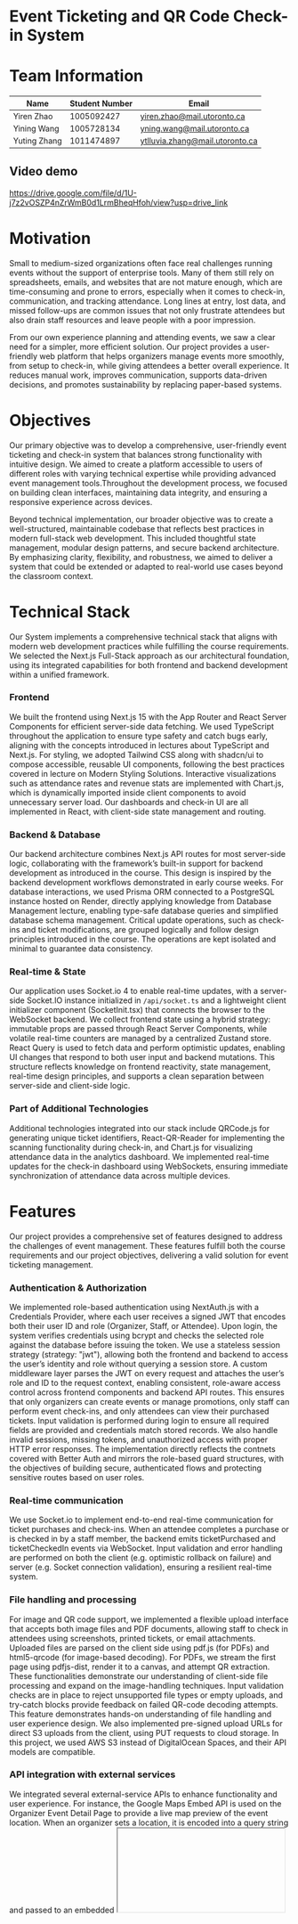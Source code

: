 # Event Ticketing and QR Code Check-in System

# **Team Information**


| Name         | Student Number | Email                                                                         |
| ------------ | -------------- | ----------------------------------------------------------------------------- |
| Yiren Zhao   | 1005092427     | [yiren.zhao@mail.utoronto.ca](mailto:yiren.zhao@mail.utoronto.ca)             |
| Yining Wang  | 1005728134     | [yning.wang@mail.utoronto.ca](mailto:yning.wang@mail.utoronto.ca)             |
| Yuting Zhang | 1011474897     | [ytlluvia.zhang@mail.utoronto.ca](mailto:ytlluvia.zhang@mail.utoronto.ca)     |

## Video demo

https://drive.google.com/file/d/1U-j7z2vOSZP4nZrWmB0d1LrmBheqHfoh/view?usp=drive_link

# Motivation

Small to medium-sized organizations often face real challenges running events without the support of enterprise tools. Many of them still rely on spreadsheets, emails, and websites that are not mature enough, which are time-consuming and prone to errors, especially when it comes to check-in, communication, and tracking attendance. Long lines at entry, lost data, and missed follow-ups are common issues that not only frustrate attendees but also drain staff resources and leave people with a poor impression.

From our own experience planning and attending events, we saw a clear need for a simpler, more efficient solution. Our project provides a user-friendly web platform that helps organizers manage events more smoothly, from setup to check-in, while giving attendees a better overall experience. It reduces manual work, improves communication, supports data-driven decisions, and promotes sustainability by replacing paper-based systems.

# Objectives

Our primary objective was to develop a comprehensive, user-friendly event ticketing and check-in system that balances strong functionality with intuitive design. We aimed to create a platform accessible to users of different roles with varying technical expertise while providing advanced event management tools.Throughout the development process, we focused on building clean interfaces, maintaining data integrity, and ensuring a responsive experience across devices.

Beyond technical implementation, our broader objective was to create a well-structured, maintainable codebase that reflects best practices in modern full-stack web development. This included thoughtful state management, modular design patterns, and secure backend architecture. By emphasizing clarity, flexibility, and robustness, we aimed to deliver a system that could be extended or adapted to real-world use cases beyond the classroom context.

# Technical Stack

Our System implements a comprehensive technical stack that aligns with modern web development practices while fulfilling the course requirements. We selected the Next.js Full-Stack approach as our architectural foundation, using its integrated capabilities for both frontend and backend development within a unified framework.

### Frontend

We built the frontend using Next.js 15 with the App Router and React Server Components for efficient server-side data fetching. We used TypeScript throughout the application to ensure type safety and catch bugs early, aligning with the concepts introduced in lectures about TypeScript and Next.js. For styling, we adopted Tailwind CSS along with shadcn/ui to compose accessible, reusable UI components, following the best practices covered in lecture on Modern Styling Solutions. Interactive visualizations such as attendance rates and revenue stats are implemented with Chart.js, which is dynamically imported inside client components to avoid unnecessary server load. Our dashboards and check-in UI are all implemented in React, with client-side state management and routing.

### Backend & Database

Our backend architecture combines Next.js API routes for most server-side logic, collaborating with the framework’s built-in support for backend development as introduced in the course. This design is inspired by the backend development workflows demonstrated in early course weeks. For database interactions, we used Prisma ORM connected to a PostgreSQL instance hosted on Render, directly applying knowledge from Database Management lecture, enabling type-safe database queries and simplified database schema management. Critical update operations, such as check-ins and ticket modifications, are grouped logically and follow design principles introduced in the course. The operations are kept isolated and minimal to guarantee data consistency.

### Real‑time & State
Our application uses Socket.io 4 to enable real-time updates, with a server-side Socket.IO instance initialized in `/api/socket.ts` and a lightweight client initializer component (SocketInit.tsx) that connects the browser to the WebSocket backend. We collect frontend state using a hybrid strategy: immutable props are passed through React Server Components, while volatile real-time counters are managed by a centralized Zustand store. React Query is used to fetch data and perform optimistic updates, enabling UI changes that respond to both user input and backend mutations. This structure reflects knowledge on frontend reactivity, state management, real-time design principles, and supports a clean separation between server-side and client-side logic.

### Part of Additional Technologies

Additional technologies integrated into our stack include QRCode.js for generating unique ticket identifiers, React-QR-Reader for implementing the scanning functionality during check-in, and Chart.js for visualizing attendance data in the analytics dashboard. We implemented real-time updates for the check-in dashboard using WebSockets, ensuring immediate synchronization of attendance data across multiple devices.

# Features

Our project provides a comprehensive set of features designed to address the challenges of event management. These features fulfill both the course requirements and our project objectives, delivering a valid solution for event ticketing management.

### Authentication & Authorization

We implemented role-based authentication using NextAuth.js with a Credentials Provider, where each user receives a signed JWT that encodes both their user ID and role (Organizer, Staff, or Attendee). Upon login, the system verifies credentials using bcrypt and checks the selected role against the database before issuing the token. We use a stateless session strategy (strategy: "jwt"), allowing both the frontend and backend to access the user’s identity and role without querying a session store. A custom middleware layer parses the JWT on every request and attaches the user’s role and ID to the request context, enabling consistent, role-aware access control across frontend components and backend API routes. This ensures that only organizers can create events or manage promotions, only staff can perform event check-ins, and only attendees can view their purchased tickets. Input validation is performed during login to ensure all required fields are provided and credentials match stored records. We also handle invalid sessions, missing tokens, and unauthorized access with proper HTTP error responses. The implementation directly reflects the contnets covered with Better Auth and mirrors the role-based guard structures, with the objectives of building secure, authenticated flows and protecting sensitive routes based on user roles.

### Real‑time communication
We use Socket.io to implement end-to-end real-time communication for ticket purchases and check-ins. When an attendee completes a purchase or is checked in by a staff member, the backend emits ticketPurchased and ticketCheckedIn events via WebSocket. Input validation and error handling are performed on both the client (e.g. optimistic rollback on failure) and server (e.g. Socket connection validation), ensuring a resilient real-time system.

### File handling and processing

For image and QR code support, we implemented a flexible upload interface that accepts both image files and PDF documents, allowing staff to check in attendees using screenshots, printed tickets, or email attachments. Uploaded files are parsed on the client side using pdf.js (for PDFs) and html5-qrcode (for image-based decoding). For PDFs, we stream the first page using pdfjs-dist, render it to a canvas, and attempt QR extraction. These functionalities demonstrate our understanding of client-side file processing and expand on the image-handling techniques. Input validation checks are in place to reject unsupported file types or empty uploads, and try-catch blocks provide feedback on failed QR-code decoding attempts. This feature demonstrates hands-on understanding of file handling and user experience design. We also implemented pre-signed upload URLs for direct S3 uploads from the client, using PUT requests to cloud storage. In this project, we used AWS S3 instead of DigitalOcean Spaces, and their API models are compatible.

### API integration with external services

We integrated several external-service APIs to enhance functionality and user experience. For instance, the Google Maps Embed API is used on the Organizer Event Detail Page to provide a live map preview of the event location. When an organizer sets a location, it is encoded into a query string and passed to an embedded <iframe> powered by Google Maps, enabling people to visualize where the event takes place and improving usability. This implementation reflects the UI enrichment principles, where dynamic, data-driven components were emphasized. Beyond Maps, Resend is used to dispatch HTML-based confirmation emails with embedded QR codes, and AWS S3 handles image uploads using the same API model as DigitalOcean Spaces. Each service is integrated with error handling and secured access.

### Event Creation with Schema-Driven Forms

Organizers can dynamically configure registration forms, selecting which fields to include (description, location, etc.). These fields are defined in the Event model and rendered dynamically in the frontend. This pattern of schema-driven UI and dynamic form rendering links to course contents on advanced React state and reusable components.

### Tiered Ticket Types and Promo Codes

Our platform supports tiered ticket pricing and discount codes, enabling organizers to define multiple ticket types per event (Early Bird, VIP etc.), each with its own price and inventory. Promo codes offer either fixed or percentage-based discounts and support constraints like usage limits and validity dates. These codes are validated server-side during purchase using atomic Prisma transactions, ensuring consistency and enforcing ACID properties, aligning with the PostgreSQL & Prisma ORM part covered by lecture. Promo management is handled through dynamic React forms and integrated CRUD APIs, reflecting the schema-driven UI and backend integration patterns emphasized in assignments.

### QR Code Generation and Validation: Real-Time QR-Code Check-In Interface (Camera, Images, and PDFs), and Mobile-responsive check-in interface

Upon ticket purchase, a unique code (e.g., TICKET-xxxx) is generated and rendered into a QR image using the qrcode package. This image is embedded into an HTML email sent via the Resend API, showcasing real-world integration with external services as covered in lecture about API Integration.The Staff dashboard includes a real-time check-in system. It supports camera scanning via html5-qrcode, drag-and-drop image uploads, and even PDF parsing. The check-in interface is fully mobile-responsive, optimized for phones and tablets without any native app. This design highlights our ability to deliver production-grade UX beyond the desktop environment.


### Attendance analytics and reporting
Both staff and organizers can view charts for attendance and revenue (Chart.js). Detailed statistics can also be downloaded as CSV via server-generated Content-Disposition responses. Ticket type breakdowns (Total, Sold, Checked-In) are streamed from API routes and rendered into Excel-compatible file, satisfying emphasis on backend data processing and professional workflows. All numeric inputs are validated for type and range, and missing fields return appropriate HTTP errors.

### Automated email confirmations
After a successful ticket purchase, our system automatically sends a confirmation email using the Resend email API. This email includes the event name, event time, ticket type, a unique ticket code (e.g., TICKET-QmwYBfUY), and a QR code that staff can later scan for check-in. We trigger this via a POST to the `/api/email/confirmation` endpoint, passing in the attendee’s email. The message is composed in HTML using dynamic templating with template literals. Input validation ensures all required fields are present and properly formatted before dispatch. Fallback logic handles delivery failures gracefully with console logging and response monitoring. This automation demonstrates our ability to work with third-party APIs and handle errors.

### PostgreSQL for transaction data

Critical updates (like check-ins and promo validation) are provided by Prisma to guarantee updates across multiple tables (e.g., both Ticket and PurchasedTicket). This design reflects proper transaction usage discussed in class and implemented in assignments. Input data is sanitized and type-checked before transactions execute, with rollback logic automatically applied on error handelling.

## Cloud storage for event assets

We store event cover images in an AWS S3 bucket to ensure access to media content. Images can be uploaded via URL using fetch or axios, then stored in S3 through either the aws-sdk or `@aws-sdk/client-s3` libraries. The system generates a unique filename using uuidv4 or randomUUID, determines the correct content type, and uploads the file using PutObjectCommand. All objects are stored with public-read ACLs, enabling direct rendering in the frontend via the returned S3 URL. This cloud integration allows organizers to associate high-quality visual assets with events without occupying the server storage. Basic error handling (e.g., upload failures or URL fetch issues) ensures resilience during file operations.

# Development Guide

## Getting Started with Development

### Dependencies Installation

Begin by installing all required dependencies:

```bash
npm install
```

If you encounter a Tailwind CSS resolution error(probably won't) such as:

```bash
⨯ ./src/app/globals.css
Error evaluating Node.js code
Error: Can't resolve 'tailwindcss' in '/path/to/project/src/app'
```

Copy `.env.example` to  `.env`, and change the username and password to your own
```bash
DATABASE_URL="postgresql://{username}:{password}@localhost:5432/event_ticketing?schema=public"
NEXT_PUBLIC_API_BASE_URL="http://localhost:3000"
NEXT_PUBLIC_BASE_URL=http://localhost:3000
NEXTAUTH_SECRET="some_complex_secret_value"

RESEND_API_KEY="re_3jqWNuwt_NDFWCJSurCE1qXrHR2FgziVn"
EMAIL_FROM="onboarding@resend.dev"

AWS_ACCESS_KEY_ID="AKIAVRU6TNRBOCJ3DOCX"
AWS_SECRET_ACCESS_KEY="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"
AWS_BUCKET_NAME="event-ticketing-assets"
AWS_REGION="us-east-2"
```

Install the latest version of Tailwind CSS:

```bash
npm install tailwindcss@latest
```

### Database Setup

Initialize and reset the database with:

```bash
npx prisma migrate reset
```

Create the initial database schema:

```bash
npx prisma migrate dev --name init
```

### Launch Development Server

Start the application in development mode:

```bash
npm run dev
```

The application should now be running at http://localhost:3000.

# Deployment Information

Our Event Ticketing and QR Code Check-in System is deployed and accessible at https://github.com/YirenZzz/EventTicketing.

The deployed application maintains all functionality available in the development environment, including user authentication, event management, ticket generation, QR code scanning, and analytics reporting. Users can access the system through any modern web browser on both desktop and mobile devices without requiring additional software installation.

# **User Guide**

## User Authentication System

### Account Creation Process

The system supports three user roles: Organizer, Staff, and Attendee. To access the platform's features, users must first create an account through the registration process.

### Registration Procedure

1. From the landing page, locate and select the "Sign Up" button in the top navigation bar to access the registration interface.

![Screenshot 2025-04-19 at 17.41.48.png](doc/img/Screenshot_2025-04-19_at_17.41.48.png)

1. On the registration page, complete the required personal information fields and select the appropriate user role (Organizer, Staff, or Attendee) from the dropdown menu.

![Screenshot 2025-04-19 at 17.46.08.png](doc/img/Screenshot_2025-04-19_at_17.46.08.png)

1. The registration process is identical for all user roles, though permissions and accessible features will differ based on the selected role.

![Screenshot 2025-04-19 at 17.50.42.png](doc/img/Screenshot_2025-04-19_at_17.50.42.png)

![Screenshot 2025-04-19 at 17.48.25.png](doc/img/Screenshot_2025-04-19_at_17.48.25.png)

1. The system validates email addresses to prevent duplicate registrations. If you attempt to register with an email address already in the database, the system will display an "Email already registered" notification and prompt you to use a different email address.

![Screenshot 2025-04-19 at 17.49.25.png](doc/img/Screenshot_2025-04-19_at_17.49.25.png)

The registration of organizer and staff is the same as attendee.

### Authentication Process

1. After successful registration, you will be directed to the login page. Returning users can access this page directly by selecting the "Login" button from the homepage.

![Screenshot 2025-04-19 at 17.51.43.png](doc/img/Screenshot_2025-04-19_at_17.51.43.png)

1. Enter your credentials in the designated fields. The system will verify this information against the database. If your credentials cannot be verified, the system will display an authentication error message.

![Screenshot 2025-04-19 at 17.54.14.png](doc/img/Screenshot_2025-04-19_at_17.54.14.png)

1. Upon successful authentication, you will be redirected to the role-appropriate dashboard interface, which provides access to your authorized features and functions.

![Screenshot 2025-04-19 at 17.55.15.png](doc/img/Screenshot_2025-04-19_at_17.55.15.png)

The dashboard serves as your central control panel for managing events, tickets, or registrations, depending on your assigned role in the system.

## Event Creation and Customization

The platform provides organizers with comprehensive tools to create and customize events with tailored registration forms. The following steps outline the event creation process:

### Accessing Event Management

1.  Navigate to the Events dashboard from the main organizer interface. This centralized location displays all your current and past events in a structured format.

![Screenshot 2025-04-19 at 17.55.15.png](doc/img/Screenshot_2025-04-19_at_17.55.15.png)

### Creating a New Event

1. Select the "Create Event" button located in the upper right corner of the Events dashboard to initiate the event creation process.

   ![Screenshot 2025-04-19 at 17.56.48.png](doc/img/Screenshot_2025-04-19_at_17.56.48.png)

   1. The system will present the Event Configuration interface, where you can define the essential parameters of your event.

![Screenshot 2025-04-19 at 17.57.14.png](doc/img/Screenshot_2025-04-19_at_17.57.14.png)

### Configuring Event Parameters

1. Complete the event configuration form with the necessary details: Event name, Detailed description, Physical or virtual location, Date and time parameters (start and end).

![Screenshot 2025-04-19 at 17.58.23.png](doc/img/Screenshot_2025-04-19_at_17.58.23.png)

1. Required fields are clearly marked with red asterisks (\*) to ensure all critical information is provided.

![Screenshot 2025-04-19 at 17.59.37.png](doc/img/Screenshot_2025-04-19_at_17.59.37.png)

3.  The system performs validation checks upon submission:

- If required fields are incomplete, the system will display targeted error messages directing you to complete the necessary information.
- When all required fields are properly completed, the system will process your submission and create the event.

![Screenshot 2025-04-19 at 18.00.26.png](doc/img/Screenshot_2025-04-19_at_18.00.26.png)

![Screenshot 2025-04-19 at 18.07.04.png](doc/img/Screenshot_2025-04-19_at_18.07.04.png)

### Event Status Classification

The system automatically categorizes events based on their temporal relationship to the current date:

- Events with start times in the future are classified as "Upcoming Events"
- Events with start times in the past are classified as "Past Events"

This automatic classification ensures proper organization and filtering of events within the management interface.

![Screenshot 2025-04-19 at 18.07.49.png](doc/img/Screenshot_2025-04-19_at_18.07.49.png)

## Tiered Ticket Pricing and Discount Management

The system offers robust capabilities for implementing differentiated pricing strategies and promotional discounts. This section details the configuration of tiered ticket pricing and discount codes.

### Accessing Ticket Configuration

1.  From the Events dashboard, locate the desired event and select its name. Event titles appear with interactive underlining when hovering over them to indicate their clickable nature.

![Screenshot 2025-04-19 at 18.13.58.png](doc/img/Screenshot_2025-04-19_at_18.13.58.png)

![Screenshot 2025-04-19 at 18.15.38.png](doc/img/Screenshot_2025-04-19_at_18.15.38.png)

## Location Integration

The system provides seamless integration with mapping services. Select the event location link to access the venue's precise location via Google Maps, offering attendees clear geographical context.

![Screenshot 2025-04-19 at 18.16.21.png](doc/img/Screenshot_2025-04-19_at_18.16.21.png)

### Creating Tiered Ticket Options

1. Within the event management interface, navigate to the ticket configuration section to establish various ticket categories.

2. Select the "Add Ticket Type" button to create a new ticket category.

3. For each ticket type, specify:

- Descriptive name (e.g., "Early Bird," "Standard," "VIP")
- Pricing parameters
- Available quantity
- Optional description of benefits or restrictions

![Screenshot 2025-04-19 at 18.16.45.png](doc/img/Screenshot_2025-04-19_at_18.16.45.png)

4. The system supports multiple ticket tiers for a single event, allowing for sophisticated pricing strategies that can address different market segments or provide incentives for early registration.

![Screenshot 2025-04-19 at 18.18.12.png](doc/img/Screenshot_2025-04-19_at_18.18.12.png)

### Implementing Promotional Discounts

1. Access the discount management functionality by selecting "Promo Code" from the navigation sidebar.

![Screenshot 2025-04-19 at 18.19.10.png](doc/img/Screenshot_2025-04-19_at_18.19.10.png)

2. Select "New Promo Code" to initiate the creation of a promotional discount.

![Screenshot 2025-04-19 at 18.21.29.png](doc/img/Screenshot_2025-04-19_at_18.21.29.png)

3. Associate the discount code with a specific event and define its parameters:

- Unique promotional code
- Discount value (percentage or fixed amount)
- Validity period
- Usage limitations (if applicable)

![Screenshot 2025-04-19 at 18.22.07.png](doc/img/Screenshot_2025-04-19_at_18.22.07.png)

![Screenshot 2025-04-19 at 18.22.28.png](doc/img/Screenshot_2025-04-19_at_18.22.28.png)

This comprehensive pricing and promotion system enables organizers to implement sophisticated marketing strategies, drive early registrations, and offer targeted incentives to specific attendee segments.

## QR Code Generation and Validation System

The platform implements a robust QR code system that facilitates efficient event check-in processes. This section outlines the ticket purchase, QR code generation, and validation workflow.

### Attendee Ticket Acquisition

1. After authenticating with attendee credentials, users can access available events through either the sidebar navigation menu or the "Browse Events" section of the attendee dashboard.

![Screenshot 2025-04-19 at 18.25.41.png](doc/img/Screenshot_2025-04-19_at_18.25.41.png)

![Screenshot 2025-04-19 at 19.03.07.png](doc/img/Screenshot_2025-04-19_at_19.03.07.png)

2. Events with available tickets display an actionable "Buy Now" button adjacent to each event listing, indicating ticket availability. Select the "Buy Now" button to initiate the ticket purchase process for the desired event.

![Screenshot 2025-04-19 at 19.04.18.png](doc/img/Screenshot_2025-04-19_at_19.04.18.png)

3.  Upon successful transaction completion, the system automatically generates a unique ticket with an embedded QR code.

![Screenshot 2025-04-19 at 19.14.36.png](doc/img/Screenshot_2025-04-19_at_19.14.36.png)

### Ticket Management and Access

The system redirects attendees to their personalized ticket view immediately after purchase, displaying the generated QR code and essential event information.

Attendees can also access their tickets at any time through the dashboard interface, which provides a comprehensive overview of all purchased tickets across multiple events.

![Screenshot 2025-04-19 at 19.16.02.png](doc/img/Screenshot_2025-04-19_at_19.16.02.png)

### Ticket Documentation

The platform provides document export functionality through a "Print" option, enabling attendees to generate a PDF version of their ticket.The exported PDF includes:

![Screenshot 2025-04-19 at 19.16.45.png](doc/img/Screenshot_2025-04-19_at_19.16.45.png)

- The unique QR code for event check-in
- Essential event details (name, date, location)
- Ticket-specific information (ticket type, attendee name)
- Terms and conditions (if applicable)

This digital ticket system eliminates the need for physical tickets while maintaining security through unique QR codes that are validated during the check-in process.

## Real-Time Check-In Management System

The platform provides staff members with a comprehensive real-time check-in system that enables efficient attendee verification and event access control. This section details the check-in process and monitoring capabilities.

### Accessing the Check-In Interface

Staff members can access the check-in functionality by navigating to the staff portal after authentication.

![Screenshot 2025-04-19 at 19.20.01.png](doc/img/Screenshot_2025-04-19_at_19.20.01.png)

Select "Check-In Lists" from the navigation options to access the attendee verification interface.

![Screenshot 2025-04-19 at 19.20.19.png](doc/img/Screenshot_2025-04-19_at_19.20.19.png)

### Multiple Verification Methods

The system supports multiple verification methods to accommodate various operational scenarios:

- **Document Upload Verification**: Staff can upload PDF tickets that attendees have previously downloaded or printed. The system processes the document to extract and validate the QR code.
- **Image Scanning Capability**: The interface supports processing of screenshot images containing QR codes, providing flexibility when attendees present tickets on devices.
- **Real-Time Camera Scanning**: Staff can activate the device camera to scan QR codes directly from attendees' physical or digital tickets, facilitating rapid verification.

![Screenshot 2025-04-19 at 19.21.26.png](doc/img/Screenshot_2025-04-19_at_19.21.26.png)

![Screenshot 2025-04-19 at 19.24.36.png](doc/img/Screenshot_2025-04-19_at_19.24.36.png)

### Validation and Status Updates

1. Upon scanning a valid ticket, the system immediately updates the attendee's status in the database to "Checked In."
2. If a ticket has already been processed, the system displays an "Already Checked In" notification, preventing duplicate entries and potential unauthorized access.
3. All check-in activities are recorded in real-time and displayed under the corresponding event in the events section, providing staff with continuous visibility of attendance status.

![Screenshot 2025-04-19 at 19.35.04.png](doc/img/Screenshot_2025-04-19_at_19.35.04.png)

### Attendee Information Access

The check-in system provides seamless navigation to detailed attendee information pages, where staff can view comprehensive ticket information and attendance history.

![Screenshot 2025-04-19 at 19.26.28.png](doc/img/Screenshot_2025-04-19_at_19.26.28.png)

![Screenshot 2025-04-19 at 19.26.36.png](doc/img/Screenshot_2025-04-19_at_19.26.36.png)

![Screenshot 2025-04-19 at 19.26.48.png](doc/img/Screenshot_2025-04-19_at_19.26.48.png)

![Screenshot 2025-04-19 at 19.27.10.png](doc/img/Screenshot_2025-04-19_at_19.27.10.png)

This integrated check-in system enhances event security, streamlines attendee processing, and provides organizers with accurate, real-time attendance data for improved event management.

## Attendance Analytics and Reporting System

The platform provides comprehensive analytics and reporting capabilities that enable organizers and staff to monitor attendance metrics and gain actionable insights. This section details the analytical features available through various interfaces.

### Organizer Analytics Dashboard

Organizers can access consolidated attendance data through the primary dashboard interface, which presents key metrics in an intuitive visual format.

![Screenshot 2025-04-19 at 19.27.58.png](doc/img/Screenshot_2025-04-19_at_19.27.58.png)

The system generates quantitative summaries of ticket distribution across different categories. For example, an event with 300 total tickets might display a breakdown showing 200 VIP tickets and 100 Basic tickets, providing clear visibility into registration patterns.

Check-in status reports are accessible through dedicated reporting interfaces, allowing organizers to monitor attendance rates in real-time and identify potential issues with event access.

![Screenshot 2025-04-19 at 19.28.51.png](doc/img/Screenshot_2025-04-19_at_19.28.51.png)

### Event-Specific Analytics

Within individual event management screens, organizers can access detailed analytics specific to each event. The interface provides visualization of registration trends, ticket sales velocity, and attendance patterns to support data-driven decision-making.

![Screenshot 2025-04-19 at 19.29.38.png](doc/img/Screenshot_2025-04-19_at_19.29.38.png)

### Ticket Category Analysis

Organizers can drill down into specific ticket categories by selecting individual ticket type names within the analytics interface.

This detailed view provides category-specific metrics including: Total tickets sold, Revenue generated, Attendance rate and Demographic information.

![Screenshot 2025-04-19 at 19.30.17.png](doc/img/Screenshot_2025-04-19_at_19.30.17.png)

### Staff Analytical Tools

Staff members have access to similar analytical capabilities through their dedicated interface, allowing them to monitor check-in progress and attendance patterns during event operations.

The staff analytics dashboard emphasizes operational metrics relevant to entrance management and attendee flow.

![Screenshot 2025-04-19 at 19.52.07.png](doc/img/Screenshot_2025-04-19_at_19.52.07.png)

![Screenshot 2025-04-19 at 19.50.25.png](doc/img/Screenshot_2025-04-19_at_19.50.25.png)

![Screenshot 2025-04-19 at 19.50.34.png](doc/img/Screenshot_2025-04-19_at_19.50.34.png)

### Data Filtering and Search Functionality

The system incorporates advanced filtering and search capabilities that enable users to isolate specific segments of attendance data based on various parameters.

![Screenshot 2025-04-19 at 19.51.19.png](doc/img/Screenshot_2025-04-19_at_19.51.19.png)

The analytics and reporting system serves as a valuable decision support tool, providing organizers with the quantitative insights necessary for continuous improvement of event management processes and attendee experiences.

## Automated email confirmations

## Waitlist Management System

The platform implements a waitlist management system that efficiently handles demand when capacity is limited. This section details the end-to-end waitlist process from both attendee and organizer perspectives.

### Waitlist Entry Process

When a specific ticket category reaches its allocation limit, the system automatically transitions from displaying a "Buy Now" option to offering a "Join Waitlist" alternative.

![Screenshot 2025-04-19 at 20.14.35.png](doc/img/Screenshot_2025-04-19_at_20.14.35.png)

Attendees attempting to purchase sold-out tickets are presented with the option to join the waitlist for that specific ticket category.

![Screenshot 2025-04-19 at 20.13.55.png](doc/img/Screenshot_2025-04-19_at_20.13.55.png)

![Screenshot 2025-04-19 at 20.15.21.png](doc/img/Screenshot_2025-04-19_at_20.15.21.png)

Upon selecting "Join Waitlist," the system registers the attendee's interest and assigns a sequential position in the waitlist queue.

![Screenshot 2025-04-19 at 20.16.29.png](doc/img/Screenshot_2025-04-19_at_20.16.29.png)

### Attendee Waitlist Experience

The attendee dashboard provides transparency regarding waitlist status, displaying the current queue position for each waitlisted ticket.

![Screenshot 2025-04-19 at 20.16.40.png](doc/img/Screenshot_2025-04-19_at_20.16.40.png)

While waitlisted tickets do not appear in the attendee's active tickets section, the system maintains visibility of the waitlist position to set appropriate expectations.

### Organizer Waitlist Management

Organizers have comprehensive visibility of waitlist status through the event management interface, which displays:

![Screenshot 2025-04-19 at 20.21.01.png](doc/img/Screenshot_2025-04-19_at_20.21.01.png)

The waitlist management interface empowers organizers to release additional tickets when capacity increases or cancellations occur.

### Ticket Release Mechanism

When additional capacity becomes available, organizers can specify the number of tickets to release through the numeric input field in the waitlist management interface.

The system automatically allocates released tickets based on waitlist position, prioritizing attendees with lower queue numbers.

![Screenshot 2025-04-19 at 20.21.49.png](doc/img/Screenshot_2025-04-19_at_20.21.49.png)

![Screenshot 2025-04-19 at 20.22.01.png](doc/img/Screenshot_2025-04-19_at_20.22.01.png)

Another attendee joined waitlist:

![Screenshot 2025-04-19 at 20.23.25.png](doc/img/Screenshot_2025-04-19_at_20.23.25.png)

When organizers release tickets, the system processes the allocation in sequential order:

If one ticket is released, it is assigned to the attendee in position 1. If multiple tickets are released, they are distributed sequentially through the waitlist until exhausted.

![Screenshot 2025-04-19 at 20.25.18.png](doc/img/Screenshot_2025-04-19_at_20.25.18.png)

Organizer can set the number of tickets the input box in the upper left corner:

![Screenshot 2025-04-19 at 20.25.52.png](doc/img/Screenshot_2025-04-19_at_20.25.52.png)

![Screenshot 2025-04-19 at 20.26.36.png](doc/img/Screenshot_2025-04-19_at_20.26.36.png)

![Screenshot 2025-04-19 at 20.29.27.png](doc/img/Screenshot_2025-04-19_at_20.29.27.png)

![Screenshot 2025-04-19 at 20.29.36.png](doc/img/Screenshot_2025-04-19_at_20.29.36.png)

As tickets are assigned to waitlisted attendees, the system automatically adjusts the remaining queue positions to maintain accurate sequencing.

### Attendee Notification

When a waitlisted attendee receives an allocated ticket, the system updates their dashboard to display the active ticket with the associated QR code.

![Screenshot 2025-04-19 at 20.27.24.png](doc/img/Screenshot_2025-04-19_at_20.27.24.png)

![Screenshot 2025-04-19 at 20.27.30.png](doc/img/Screenshot_2025-04-19_at_20.27.30.png)

The previously displayed waitlist position is removed, confirming successful ticket acquisition.

![Screenshot 2025-04-19 at 20.28.38.png](doc/img/Screenshot_2025-04-19_at_20.28.38.png)

### Dynamic Interface Updates

The system maintains accurate status indicators throughout the platform:

- Events with at least one available ticket category display "Buy Now" options
- Events with all ticket categories sold out uniformly display "Join Waitlist" options

![Screenshot 2025-04-19 at 20.33.51.png](doc/img/Screenshot_2025-04-19_at_20.33.51.png)

![Screenshot 2025-04-19 at 20.34.32.png](doc/img/Screenshot_2025-04-19_at_20.34.32.png)

![Screenshot 2025-04-19 at 20.35.25.png](doc/img/Screenshot_2025-04-19_at_20.35.25.png)

This comprehensive waitlist management system enhances the user experience by establishing clear expectations, maintaining transparency, and providing organizers with flexible tools to manage demand effectively.

## Mobile-Responsive Check-In Interface

The platform features a comprehensively optimized mobile experience that ensures all system functionality remains accessible and user-friendly across various device form factors. This section highlights the mobile responsiveness of the check-in system for both attendees and staff.

### Responsive Design Implementation

The system employs responsive design principles throughout the application, automatically adapting layout and interactive elements to accommodate different screen dimensions.

![21745109611_.pic.jpg](doc/img/21745109611_.pic.jpg)

![31745109613_.pic.jpg](doc/img/31745109613_.pic.jpg)

![51745109617_.pic.jpg](doc/img/51745109617_.pic.jpg)

![71745109717_.pic.jpg](doc/img/71745109717_.pic.jpg)

![91745109720_.pic.jpg](doc/img/91745109720_.pic.jpg)

The mobile ticket display presents QR codes at optimal resolution and size for reliable scanning, eliminating the need for physical tickets or desktop access.

![101745109722_.pic.jpg](doc/img/101745109722_.pic.jpg)

### Mobile Staff Operations

The check-in system is designed for mobile usage, recognizing that event staff frequently operate in dynamic environments where desktop access is impractical.

![171745109747_.pic.jpg](doc/img/171745109747_.pic.jpg)

Staff members can perform all check-in functions directly from mobile devices, including:

- QR code scanning using the device camera
- Manual attendee lookup
- Check-in status verification
- Attendance monitoring

![181745109749_.pic.jpg](doc/img/181745109749_.pic.jpg)

Real-time synchronization ensures that check-in operations performed on mobile devices immediately update the central database, improving efficiency for staff while providing attendees with convenient access to their tickets, ultimately streamlining the check-in process and improving the overall event experience.


# Individual Contributions

Yiren:
- Real-time functionality (e.g., WebSocket)

- File handling and processing (with Yining)

- Advanced state management (with Yining)

- API integration with external services (with Yining)

- Event creation with customizable registration forms

- Tiered ticket pricing and discount codes

- Attendance analytics and reporting

- Automated email confirmations

- PostgreSQL for transaction data

- Cloud storage for event assets

- Mobile-responsive check-in interface

- Bug fixing

- Demo preparation

- Final report writing and revising


Yining:
- User authentication and authorization: Organizer, Staff, Attendee

- File handling and processing (with Yiren)

- Advanced state management (with Yiren)

- API integration with external services (with Yiren)

- QR code generation and validation

- Real-time check-in dashboard

- Mobile-responsive check-in interface

- PostgreSQL for transaction data

- Basic project framework preparation

- Bug fixing and file cleanup

- Demo preparation

- Final report writing and revising


Yuting:

- Waitlist Implementation

- Mobile-responsive check-in interface

- Final report writing


# Lessons Learned and Concluding Remarks

Building our Event Ticketing and QR Code Check-in System taught us a lot， not just about full-stack development, but also about what it takes to deliver a reliable product as a team. One of the biggest lessons came from implementing QR scanning. At first, we thought it would be straightforward, but making it work smoothly across different ways took multiple iterations. Along the way, we realized how critical good error handling and fallback strategies are for user-friendly features.

Adding real-time updates for check-in also brought its own challenges. Getting multiple devices to stay in sync while keeping data consistent pushed us to better understand WebSocket communication and state management. It was a hands-on lesson in how distributed systems work in practice.

Looking ahead, we see room to grow, like adding predictive analytics for attendance, or features like SMS reminders and deeper third-party integrations. But overall, this project gave us practical experience in modern web technologies and showed us how thoughtful design can directly improve user experience in a real-world setting.
